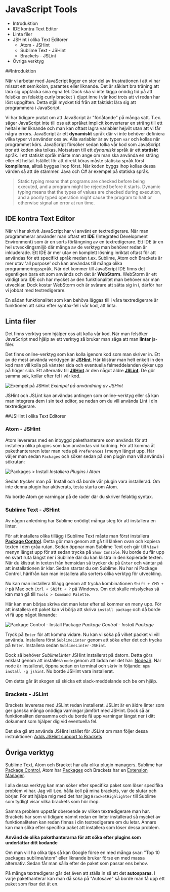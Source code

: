 # JavaScript Tools

<!-- MarkdownTOC depth=3 -->

- Introduktion
- IDE kontra Text Editor
- Linta filer
- JSHint i olika Text Editorer
    - Atom - JSHint
    - Sublime Text - JSHint
    - Brackets - JSLint
- Övriga verktyg

<!-- /MarkdownTOC -->

##Introduktion

När vi arbetar med JavaScript ligger en stor del av frustrationen i att vi har missat ett semikolon, parantes eller liknande. Det är såklart bra träning att lära sig upptäcka sina egna fel. Dock ska vi inte lägga onödig tid på att felsöka en felaktig curly bracket `}` djupt inne i vår kod trots att vi redan har löst uppgiften. Detta stjäl mycket tid från att faktiskt lära sig att programmera i JavaScript. 

Vi har tidigare pratat om att JavaScript är "förlåtande" på många sätt. T.ex. säger JavaScript inte till oss att språket implicit konverterar en sträng till ett heltal eller liknande och man kan oftast lagra variabler hejvilt utan att vi får några errors. JavaScript är ett __dynamiskt__ språk där vi inte behöver definiera vilka typer vi använder oss av. Alla variabler är av typen `var` och kollas när programmet körs. JavaScript försöker sedan tolka vår kod som JavaScript tror att koden ska tolkas. Motsatsen till ett _dynamiskt_ språk är ett __statiskt__ språk. I ett statiskt språk måste man ange om man ska använda en sträng eller ett heltal. Istället för att direkt köras måste statiska språk först __kompileras__, alltså byggas ihop först. När koden byggs ihop kollas dessa värden så att de stämmer. Java och C# är exempel på statiska språk.

>Static typing means that programs are checked before being executed, and a program might be rejected before it starts. Dynamic typing means that the types of values are checked during execution, and a poorly typed operation might cause the program to halt or otherwise signal an error at run time.

## IDE kontra Text Editor

När vi har skrivit JavaScript har vi använt en textredigerare. När man programmerar använder man oftast ett __IDE__ (Integrated Development Environment) som är en sorts förlängning av en textredigerare. Ett IDE är en hel utvecklingsmiljö där många av de verktyg man behöver redan är inkluderade. Ett IDE är mer utav en komplett lösning inriktat oftast för att användas för ett specifikt språk medan t.ex. Sublime, Atom och Brackets är mer utav 'all purpose' och kan användas till många olika programmeringsspråk. När det kommer till JavaScript IDE finns det egentligen bara ett som används och det är __WebStorm__. WebStorm är ett väldigt bra IDE och har mycket av den funktionalitet man behöver när man utvecklar. Dock kostar WebStorm och är svårare att sätta sig in i, därför har vi jobbat med textredigerare.

En sådan funktionalitet som kan behöva läggas till i våra textredigerare är funktionen att söka efter syntax-fel i vår kod, att linta.

## Linta filer

Det finns verktyg som hjälper oss att kolla vår kod. När man felsöker JavaScript med hjälp av ett verktyg så brukar man säga att man __lintar__ js-filer. 

Det finns online-verktyg som kan kolla igenom kod som man skriver in. Ett av de mest använda verktygen är __[JSHint](http://jshint.com/)__. Här klistrar man helt enkelt in den kod man vill kolla på vänster sida och eventuella felmeddelanden dyker upp på höger sida. Ett alternativ till __[JSHint](http://jshint.com/)__ är den något äldre __[JSLint](http://www.jslint.com/)__. De gör samma sak, kollar efter fel i vår kod.

![Exempel på JSHint](http://i.imgur.com/LleDW7Z.png)
_Exempel på användning av JSHint_

JSHint och JSLint kan användas antingen som online-verktyg eller så kan man integrera dem i sin text editor, se nedan om du vill använda Lint i din textredigerare.

##JSHint i olika Text Editorer

### Atom - JSHint

Atom levereras med en inbyggd pakethanterare som används för att installera olika plugins som kan användas vid kodning. För att komma åt pakethanteraren letar man reda på `Preferences` i menyn längst upp. Här väljer man sedan `Packages` och söker sedan på den plugin man vill använda i sökrutan:

![Packages > Install](http://i.imgur.com/h6dPMZF.png)
_Installera Plugins i Atom_

Sedan trycker man på `Install och då borde vår plugin vara installerad. Om inte denna plugin har aktiverats, testa starta om Atom. 

Nu borde Atom ge varningar på de rader där du skriver felaktig syntax. 


### Sublime Text - JSHint

Av någon anledning har Sublime onödigt många steg för att installera en linter.

För att installera olika tillägg i Sublime Text måste man först installera __[Package Control](https://packagecontrol.io/installation)__. Detta gör man genom att gå till länken ovan och kopiera texten i den gråa rutan. Sedan öppnar man Sublime Text och går till `View` i menyn längst upp för att sedan trycka på `Show Console`. Nu borde du får upp en svart ruta längst ner i Sublime där du kan klistra in den kopierade texten. När du klistrat in texten från hemsidan så trycker du på `Enter` och väntar på att installationen är klar. Sedan startar du om Sublime. Nu har ni Package Control, härifrån kan man installera alla sorters olika verktyg för utveckling.

Nu kan man installera tillägg genom att trycka kombinationen `Shift + CMD + P` på Mac och `Ctrl + Shift + P` på Windows. Om det skulle misslyckas så kan man gå till `Tools > Command Palette`.

Här kan man börjas skriva det man letar efter så kommer en meny upp. För att installera ett paket kan vi börja att skriva `install package` och då borde vi få upp något liknande:

![Package Control - Install Package](http://i.imgur.com/rj4YQB8.png)
_Package Control - Install Package_

Tryck på `Enter` för att komma vidare. Nu kan vi söka på vilket packet vi vill använda. Installera först `SublimeLinter` genom att söka efter det och trycka på `Enter`. Installera sedan `SublimeLinter-JSHint`. 

Dock så behöver _SublimeLinter_ JSHint installerat på datorn. Detta görs enklast genom att installera `node` genom att ladda ner det här: [NodeJS](https://nodejs.org/en/). När node är installerat, öppna sedan en terminal och skriv in följande: `npm install -g jshint`. Nu borde JSHint vara installerat.

Om detta går åt skogen så skicka ett slack-meddelande och be om hjälp.

### Brackets - JSLint

Brackets levereras med JSLint redan installerat. JSLint är en äldre linter som ger ganska många onödiga varningar jämfört med JSHint. Dock så är funktionaliten densamma och du borde få upp varningar längst ner i ditt dokument som hjälper dig vid eventuella fel. 

Det ska gå att använda JSHint istället för JSLint om man följer dessa instruktioner: [Adds JSHint support to Brackets](https://github.com/cfjedimaster/brackets-jshint)

## Övriga verktyg

Sublime Text, Atom och Bracket har alla olika plugin managers. Sublime har [Package Control](https://packagecontrol.io/), Atom har [Packages](https://atom.io/packages) och Brackets har en [Extension Manager](https://github.com/adobe/brackets/wiki/Brackets-Extensions).

I alla dessa verktyg kan man söker efter specifika paket som löser specifika problem vi har. Jag vill t.ex. hålla koll på mina brackets, var de slutar och börjar. För att hjälpa mig med det har jag `BracketHighlighter` till Sublime som tydligt visar vilka brackets som hör ihop. 

Samma problem uppstår oberoende av vilken textredigerare man har. Brackets har som vi tidigare nämnt redan en linter installerad så mycket av funktionaliteten kan redan finnas i din textredigerare om du letar. Annars kan man söka efter specifika paket att installera som löser dessa problem. 

__Använd de olika pakethanterarna för att söka efter plugins som underlättar ditt kodande__

Om man vill ha olika tips så kan Google förse en med många svar: "Top 10 packages sublime/atom" eller liknande brukar förse en med massa alternativ. Sedan får man sålla efter de paket som passar ens behov.

På många textredigerar går det även att ställa in så att det __autosparas__. I varje pakethanterar kan man då söka på "Autosave" så borde man få upp ett paket som fixar det åt en.








